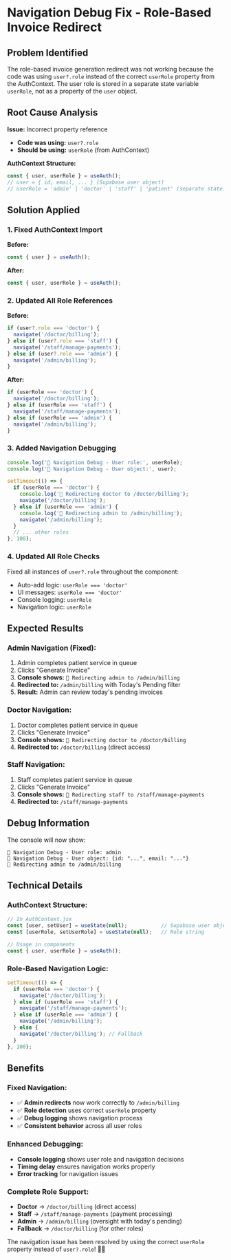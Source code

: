 # Navigation Debug Fix - Role-Based Invoice Redirect

## Problem Identified

The role-based invoice generation redirect was not working because the code was using `user?.role` instead of the correct `userRole` property from the AuthContext. The user role is stored in a separate state variable `userRole`, not as a property of the `user` object.

## Root Cause Analysis

**Issue:** Incorrect property reference
- **Code was using:** `user?.role` 
- **Should be using:** `userRole` (from AuthContext)

**AuthContext Structure:**
```javascript
const { user, userRole } = useAuth();
// user = { id, email, ... } (Supabase user object)
// userRole = 'admin' | 'doctor' | 'staff' | 'patient' (separate state)
```

## Solution Applied

### **1. Fixed AuthContext Import**
**Before:**
```javascript
const { user } = useAuth();
```

**After:**
```javascript
const { user, userRole } = useAuth();
```

### **2. Updated All Role References**
**Before:**
```javascript
if (user?.role === 'doctor') {
  navigate('/doctor/billing');
} else if (user?.role === 'staff') {
  navigate('/staff/manage-payments');
} else if (user?.role === 'admin') {
  navigate('/admin/billing');
}
```

**After:**
```javascript
if (userRole === 'doctor') {
  navigate('/doctor/billing');
} else if (userRole === 'staff') {
  navigate('/staff/manage-payments');
} else if (userRole === 'admin') {
  navigate('/admin/billing');
}
```

### **3. Added Navigation Debugging**
```javascript
console.log('🔀 Navigation Debug - User role:', userRole);
console.log('🔀 Navigation Debug - User object:', user);

setTimeout(() => {
  if (userRole === 'doctor') {
    console.log('🔀 Redirecting doctor to /doctor/billing');
    navigate('/doctor/billing');
  } else if (userRole === 'admin') {
    console.log('🔀 Redirecting admin to /admin/billing');
    navigate('/admin/billing');
  }
  // ... other roles
}, 100);
```

### **4. Updated All Role Checks**
Fixed all instances of `user?.role` throughout the component:
- Auto-add logic: `userRole === 'doctor'`
- UI messages: `userRole === 'doctor'`
- Console logging: `userRole`
- Navigation logic: `userRole`

## Expected Results

### **Admin Navigation (Fixed):**
1. Admin completes patient service in queue
2. Clicks "Generate Invoice"
3. **Console shows:** `🔀 Redirecting admin to /admin/billing`
4. **Redirected to:** `/admin/billing` with Today's Pending filter
5. **Result:** Admin can review today's pending invoices

### **Doctor Navigation:**
1. Doctor completes patient service in queue
2. Clicks "Generate Invoice"
3. **Console shows:** `🔀 Redirecting doctor to /doctor/billing`
4. **Redirected to:** `/doctor/billing` (direct access)

### **Staff Navigation:**
1. Staff completes patient service in queue
2. Clicks "Generate Invoice"
3. **Console shows:** `🔀 Redirecting staff to /staff/manage-payments`
4. **Redirected to:** `/staff/manage-payments`

## Debug Information

The console will now show:
```
🔀 Navigation Debug - User role: admin
🔀 Navigation Debug - User object: {id: "...", email: "..."}
🔀 Redirecting admin to /admin/billing
```

## Technical Details

### **AuthContext Structure:**
```javascript
// In AuthContext.jsx
const [user, setUser] = useState(null);           // Supabase user object
const [userRole, setUserRole] = useState(null);   // Role string

// Usage in components
const { user, userRole } = useAuth();
```

### **Role-Based Navigation Logic:**
```javascript
setTimeout(() => {
  if (userRole === 'doctor') {
    navigate('/doctor/billing');
  } else if (userRole === 'staff') {
    navigate('/staff/manage-payments');
  } else if (userRole === 'admin') {
    navigate('/admin/billing');
  } else {
    navigate('/doctor/billing'); // Fallback
  }
}, 100);
```

## Benefits

### **Fixed Navigation:**
- ✅ **Admin redirects** now work correctly to `/admin/billing`
- ✅ **Role detection** uses correct `userRole` property
- ✅ **Debug logging** shows navigation process
- ✅ **Consistent behavior** across all user roles

### **Enhanced Debugging:**
- **Console logging** shows user role and navigation decisions
- **Timing delay** ensures navigation works properly
- **Error tracking** for navigation issues

### **Complete Role Support:**
- **Doctor** → `/doctor/billing` (direct access)
- **Staff** → `/staff/manage-payments` (payment processing)
- **Admin** → `/admin/billing` (oversight with today's pending)
- **Fallback** → `/doctor/billing` (for other roles)

The navigation issue has been resolved by using the correct `userRole` property instead of `user?.role`! 🎯✨

